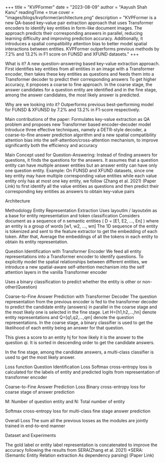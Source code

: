 +++ 
title = "KVPFormer" 
date = "2023-08-09" 
author = "Aayush Shah Kanu" 
readingTime = true 
cover = "images/blogs/kvpformer/architecture.png" 
description = "KVPFormer is a new QA-based key-value pair extraction approach that uses Transformer encoders to identify key entities in form-like document images. The approach predicts their corresponding answers in parallel, reducing learning difficulty and improving prediction accuracy. Additionally, it introduces a spatial compatibility attention bias to better model spatial interactions between entities. KVPFormer outperforms previous methods by 7.2% and 13.2% in F1 score on FUNSD and XFUND datasets." 
+++

What is it?
A new question-answering based key-value extraction approach.
First identifies key entities from all entities in an image with a Transformer encoder, then takes these key entities as questions and feeds them into a Transformer decoder to predict their corresponding answers
To get higher accuracy, it proposes a coarse to fine approach. In the coarse stage, the answer candidates for a question entity are identified and in the fine stage, among the answer candidates, the most likely answer is predicted.

Why are we looking into it?
Outperforms previous best-performing model for FUNSD & XFUNSD by 7.2% and 13.2% in F1-score respectively.

Main contributions of the paper:
Formulates key-value extraction as QA problem and proposes new Transformer based encoder-decoder model
Introduce three effective techniques, namely a DETR-style decoder, a coarse-to-fine answer prediction algorithm and a new spatial compatibility attention bias into the self-attention/cross-attention mechanism, to improve significantly both the efficiency and accuracy

Main Concept used for Question-Answering: 
Instead of finding answers for questions, it finds the questions for the answers. It assumes that a question entity can have multiple answer entities but an answer entity can have only one question entity. 
Example: On FUNSD and XFUND datasets, since one key entity may have multiple corresponding value entities while each value entity only has at most one key entity, we follow (Zhang et al. 2021) (Paper Link) to first identify all the value entities as questions and then predict their corresponding key entities as answers to obtain key-value pairs

Architecture

Methodology
Entity Representation Extraction
Uses layoutlm / layoutxlm as a base for entity representation and token classification
Considers document as a sequence of n semantic entities ( D = [E1, E2, …, En]  ) where an entity is a group of words [w1, w2, …, wn]
The 1D sequence of the entity is tokenized and sent to the feature extractor to get the embedding of each token. After that, Average the embeddings of all the tokens in each entity to obtain its entity representation.


Question Identification with Transformer Encoder
We feed all entity representations into a Transformer encoder to identify questions. To explicitly model the spatial relationships between different entities, we introduce a new spatial-aware self-attention mechanism into the self attention layers in the vanilla Transformer encoder

Uses a binary classification to predict whether the entity is other or non-other(Question)

Coarse-to-Fine Answer Prediction with Transformer Decoder
The question representation from the previous encoder is fed to the transformer decoder to predict the candidate entity (answers) in parallel in the coarse stage and the most likely one is selected in the fine stage.
Let H=[h1,h2,...,hn] denote entity representations and Q=[q1,q2,...,qm] denote the question representations. 
In the coarse stage, a binary classifier is used to get the likelihood of each entity being an answer for that question. 


This gives a score to an entity hj for how likely it is the answer to the question qi. It is sorted in descending order to get the candidate answers.

In the fine stage, among the candidate answers, a multi-class classifier is used to get the most likely answer.


Loss function
Question Identification Loss
Softmax cross-entropy loss is calculated for the labels of entity and predicted logits from representation of transformer encoder


Coarse-to-Fine Answer Prediction Loss
Binary cross-entropy loss for coarse stage of answer prediction

M: Number of question entity and N: Total number of entity

Softmax cross-entropy loss for multi-class fine stage answer prediction

Overall Loss
The sum all the previous losses as the modules are jointly trained in end-to-end manner

Dataset and Experiments


The gold label or entity label representation is concatenated to improve the accuracy following the results from SERA(Zhang et al. 2021)
*SERA: (Semantic Entity Relation extraction As dependency parsing) (Paper Link)
